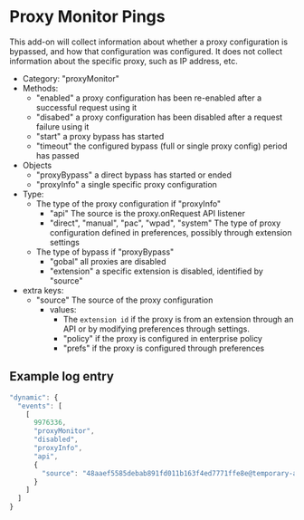 # Proxy Monitor Pings

This add-on will collect information about whether a proxy configuration is 
bypassed, and how that configuration was configured.  It does not collect
information about the specific proxy, such as IP address, etc.

- Category: "proxyMonitor"
- Methods:
  - "enabled" a proxy configuration has been re-enabled after a successful request using it
  - "disabed" a proxy configuration has been disabled after a request failure using it
  - "start" a proxy bypass has started
  - "timeout" the configured bypass (full or single proxy config) period has passed
- Objects
  - "proxyBypass" a direct bypass has started or ended
  - "proxyInfo" a single specific proxy configuration
- Type: 
  - The type of the proxy configuration if "proxyInfo"
    - "api" The source is the proxy.onRequest API listener
    - "direct", "manual", "pac", "wpad", "system" The type of proxy configuration defined in preferences, possibly through extension settings
  - The type of bypass if "proxyBypass"
    - "gobal" all proxies are disabled
    - "extension" a specific extension is disabled, identified by "source"
- extra keys: 
  - "source" The source of the proxy configuration
    - values: 
      - The `extension id` if the proxy is from an extension through an API or by modifying preferences through settings.
      - "policy" if the proxy is configured in enterprise policy
      - "prefs" if the proxy is configured through preferences

## Example log entry

```js
"dynamic": {
  "events": [
    [
      9976336,
      "proxyMonitor",
      "disabled",
      "proxyInfo",
      "api",
      {
        "source": "48aaef5585debab891fd011b163f4ed7771ffe8e@temporary-addon"
      }
    ]
  ]
}
```
